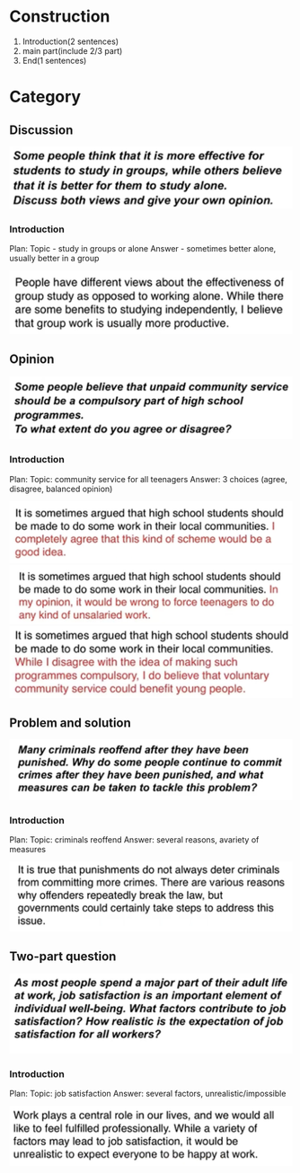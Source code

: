 # Construction

1. Introduction(2 sentences)
2. main part(include 2/3 part)
3. End(1 sentences)
# Category

## Discussion

![example of discussion](image.png)

### Introduction

Plan:
Topic - study in groups or alone
Answer - sometimes better alone, usually better in a group

![introduction of discussion](image-4.png)

## Opinion

![example of opinion](image-1.png)

### Introduction
Plan:
 Topic: community service for all teenagers
Answer: 3 choices (agree, disagree, balanced opinion)

![agree introduction of opinion](image-5.png)
![disagree introduction of opinion](image-6.png)
![belanced introduction of opinion](image-7.png)

## Problem and solution

![example of Problem and solution](image-2.png)

### Introduction
Plan:
Topic: criminals reoffend
Answer: several reasons, avariety of measures

![introduction of problem and solution](image-8.png)

## Two-part question

![example of Two-part question](image-3.png)

### Introduction

Plan:
Topic: job satisfaction
Answer: several factors, unrealistic/impossible

![introduction of Two-question](image-9.png) 
